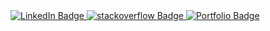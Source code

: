 <div id="badges">
  <a href="https://www.linkedin.com/in/sven-brodny-0ba603237">
    <img src="https://img.shields.io/badge/LinkedIn-blue?style=for-the-badge&logo=linkedin&logoColor=white" alt="LinkedIn Badge"/>
  </a>
  <a href="https://stackoverflow.com/users/12340357/svenson95">
    <img src="https://img.shields.io/badge/stackoverflow-orange?style=for-the-badge&color=orange&logo=stackoverflow&logoColor=white" alt="stackoverflow Badge"/>
  </a>
  <a href="https://svenb-portfolio.vercel.app/">
    <img src="https://img.shields.io/badge/Portfolio-blue?style=for-the-badge" alt="Portfolio Badge"/>
  </a>
</div>
